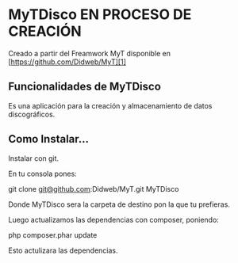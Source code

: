 #  MyTDisco EN PROCESO DE CREACIÓN

Creado a partir del Freamwork MyT disponible en [https://github.com/Didweb/MyT][1]

## Funcionalidades de MyTDisco

Es una aplicación para la creación y almacenamiento de datos discográficos.


## Como Instalar...

Instalar con git.

En tu consola pones:

git clone git@github.com:Didweb/MyT.git MyTDisco

Donde MyTDisco sera la carpeta de destino pon la que tu prefieras.

Luego actualizamos las dependencias con composer, poniendo:

php composer.phar update

Esto actulizara las dependencias.





[1]: https://github.com/Didweb/MyT
